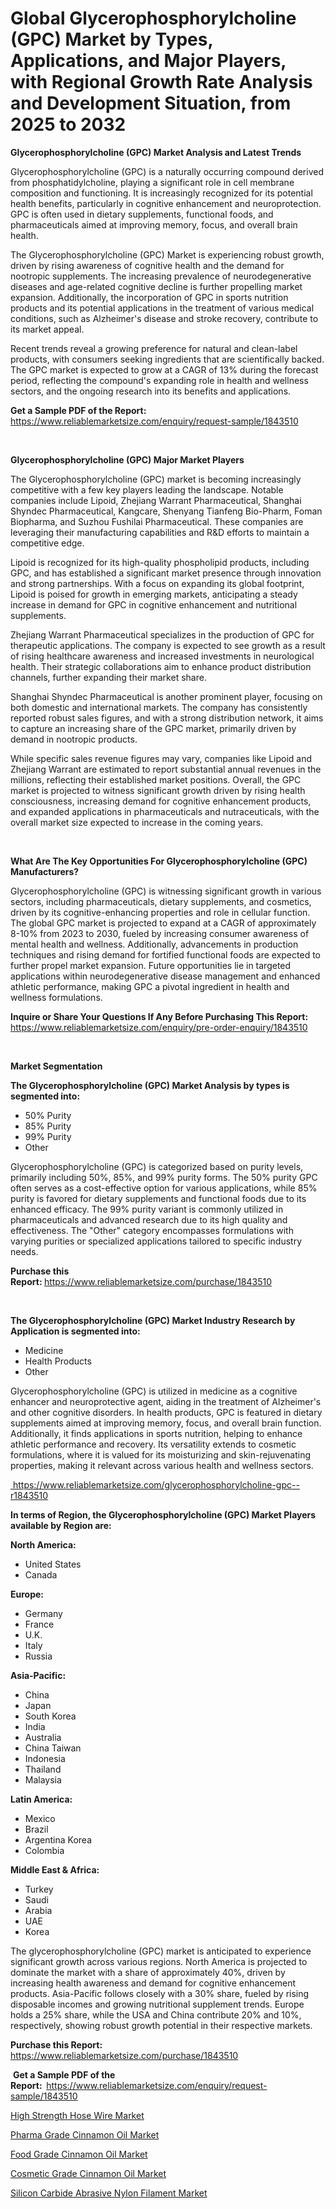 <p><h1>Global Glycerophosphorylcholine (GPC) Market by Types, Applications, and Major Players, with Regional Growth Rate Analysis and Development Situation, from 2025 to 2032</h1></p><p><strong>Glycerophosphorylcholine (GPC) Market Analysis and Latest Trends</strong></p>
<p><p>Glycerophosphorylcholine (GPC) is a naturally occurring compound derived from phosphatidylcholine, playing a significant role in cell membrane composition and functioning. It is increasingly recognized for its potential health benefits, particularly in cognitive enhancement and neuroprotection. GPC is often used in dietary supplements, functional foods, and pharmaceuticals aimed at improving memory, focus, and overall brain health. </p><p>The Glycerophosphorylcholine (GPC) Market is experiencing robust growth, driven by rising awareness of cognitive health and the demand for nootropic supplements. The increasing prevalence of neurodegenerative diseases and age-related cognitive decline is further propelling market expansion. Additionally, the incorporation of GPC in sports nutrition products and its potential applications in the treatment of various medical conditions, such as Alzheimer's disease and stroke recovery, contribute to its market appeal.</p><p>Recent trends reveal a growing preference for natural and clean-label products, with consumers seeking ingredients that are scientifically backed. The GPC market is expected to grow at a CAGR of 13% during the forecast period, reflecting the compound's expanding role in health and wellness sectors, and the ongoing research into its benefits and applications.</p></p>
<p><strong>Get a Sample PDF of the Report:&nbsp;</strong> <a href="https://www.reliablemarketsize.com/enquiry/request-sample/1843510?utm_campaign=1898&utm_medium=2&utm_source=Github&utm_content=ia&utm_term=03042025&utm_id=glycerophosphorylcholine-gpc">https://www.reliablemarketsize.com/enquiry/request-sample/1843510</a></p>
<p>&nbsp;</p>
<p><strong>Glycerophosphorylcholine (GPC) Major Market Players</strong></p>
<p><p>The Glycerophosphorylcholine (GPC) market is becoming increasingly competitive with a few key players leading the landscape. Notable companies include Lipoid, Zhejiang Warrant Pharmaceutical, Shanghai Shyndec Pharmaceutical, Kangcare, Shenyang Tianfeng Bio-Pharm, Foman Biopharma, and Suzhou Fushilai Pharmaceutical. These companies are leveraging their manufacturing capabilities and R&D efforts to maintain a competitive edge.</p><p>Lipoid is recognized for its high-quality phospholipid products, including GPC, and has established a significant market presence through innovation and strong partnerships. With a focus on expanding its global footprint, Lipoid is poised for growth in emerging markets, anticipating a steady increase in demand for GPC in cognitive enhancement and nutritional supplements.</p><p>Zhejiang Warrant Pharmaceutical specializes in the production of GPC for therapeutic applications. The company is expected to see growth as a result of rising healthcare awareness and increased investments in neurological health. Their strategic collaborations aim to enhance product distribution channels, further expanding their market share.</p><p>Shanghai Shyndec Pharmaceutical is another prominent player, focusing on both domestic and international markets. The company has consistently reported robust sales figures, and with a strong distribution network, it aims to capture an increasing share of the GPC market, primarily driven by demand in nootropic products.</p><p>While specific sales revenue figures may vary, companies like Lipoid and Zhejiang Warrant are estimated to report substantial annual revenues in the millions, reflecting their established market positions. Overall, the GPC market is projected to witness significant growth driven by rising health consciousness, increasing demand for cognitive enhancement products, and expanded applications in pharmaceuticals and nutraceuticals, with the overall market size expected to increase in the coming years.</p></p>
<p>&nbsp;</p>
<p><strong>What Are The Key Opportunities For Glycerophosphorylcholine (GPC) Manufacturers?</strong></p>
<p><p>Glycerophosphorylcholine (GPC) is witnessing significant growth in various sectors, including pharmaceuticals, dietary supplements, and cosmetics, driven by its cognitive-enhancing properties and role in cellular function. The global GPC market is projected to expand at a CAGR of approximately 8-10% from 2023 to 2030, fueled by increasing consumer awareness of mental health and wellness. Additionally, advancements in production techniques and rising demand for fortified functional foods are expected to further propel market expansion. Future opportunities lie in targeted applications within neurodegenerative disease management and enhanced athletic performance, making GPC a pivotal ingredient in health and wellness formulations.</p></p>
<p><strong>Inquire or Share Your Questions If Any Before Purchasing This Report:</strong> <a href="https://www.reliablemarketsize.com/enquiry/pre-order-enquiry/1843510?utm_campaign=1898&utm_medium=2&utm_source=Github&utm_content=ia&utm_term=03042025&utm_id=glycerophosphorylcholine-gpc">https://www.reliablemarketsize.com/enquiry/pre-order-enquiry/1843510</a></p>
<p>&nbsp;</p>
<p><strong>Market Segmentation</strong></p>
<p><strong>The Glycerophosphorylcholine (GPC) Market Analysis by types is segmented into:</strong></p>
<p><ul><li>50% Purity</li><li>85% Purity</li><li>99% Purity</li><li>Other</li></ul></p>
<p><p>Glycerophosphorylcholine (GPC) is categorized based on purity levels, primarily including 50%, 85%, and 99% purity forms. The 50% purity GPC often serves as a cost-effective option for various applications, while 85% purity is favored for dietary supplements and functional foods due to its enhanced efficacy. The 99% purity variant is commonly utilized in pharmaceuticals and advanced research due to its high quality and effectiveness. The "Other" category encompasses formulations with varying purities or specialized applications tailored to specific industry needs.</p></p>
<p><strong>Purchase this Report:&nbsp;</strong><a href="https://www.reliablemarketsize.com/purchase/1843510?utm_campaign=1898&utm_medium=2&utm_source=Github&utm_content=ia&utm_term=03042025&utm_id=glycerophosphorylcholine-gpc">https://www.reliablemarketsize.com/purchase/1843510</a></p>
<p>&nbsp;</p>
<p><strong>The Glycerophosphorylcholine (GPC) Market Industry Research by Application is segmented into:</strong></p>
<p><ul><li>Medicine</li><li>Health Products</li><li>Other</li></ul></p>
<p><p>Glycerophosphorylcholine (GPC) is utilized in medicine as a cognitive enhancer and neuroprotective agent, aiding in the treatment of Alzheimer's and other cognitive disorders. In health products, GPC is featured in dietary supplements aimed at improving memory, focus, and overall brain function. Additionally, it finds applications in sports nutrition, helping to enhance athletic performance and recovery. Its versatility extends to cosmetic formulations, where it is valued for its moisturizing and skin-rejuvenating properties, making it relevant across various health and wellness sectors.</p></p>
<p><a href="https://www.reliablemarketsize.com/glycerophosphorylcholine-gpc--r1843510?utm_campaign=1898&utm_medium=2&utm_source=Github&utm_content=ia&utm_term=03042025&utm_id=glycerophosphorylcholine-gpc">&nbsp;https://www.reliablemarketsize.com/glycerophosphorylcholine-gpc--r1843510</a></p>
<p><strong>In terms of Region, the Glycerophosphorylcholine (GPC) Market Players available by Region are:</strong></p>
<p>
    <p> <strong> North America: </strong>
        <ul>
            <li>United States</li>
            <li>Canada</li>
        </ul>
        </p> 
    <p> <strong> Europe: </strong>
        <ul>
            <li>Germany</li>
            <li>France</li>
            <li>U.K.</li>
            <li>Italy</li>
            <li>Russia</li>
        </ul>
        </p> 
    <p> <strong> Asia-Pacific: </strong>
        <ul>
            <li>China</li>
            <li>Japan</li>
            <li>South Korea</li>
            <li>India</li>
            <li>Australia</li>
            <li>China Taiwan</li>
            <li>Indonesia</li>
            <li>Thailand</li>
            <li>Malaysia</li>
        </ul>
        </p> 
    <p> <strong> Latin America: </strong>
        <ul>
            <li>Mexico</li>
            <li>Brazil</li>
            <li>Argentina Korea</li>
            <li>Colombia</li>
        </ul>
        </p> 
    <p> <strong> Middle East & Africa: </strong>
        <ul>
            <li>Turkey</li>
            <li>Saudi</li>
            <li>Arabia</li>
            <li>UAE</li>
            <li>Korea</li>
        </ul>
    </p>
    </p>
<p><p>The glycerophosphorylcholine (GPC) market is anticipated to experience significant growth across various regions. North America is projected to dominate the market with a share of approximately 40%, driven by increasing health awareness and demand for cognitive enhancement products. Asia-Pacific follows closely with a 30% share, fueled by rising disposable incomes and growing nutritional supplement trends. Europe holds a 25% share, while the USA and China contribute 20% and 10%, respectively, showing robust growth potential in their respective markets.</p></p>
<p><strong>Purchase this Report: </strong><a href="https://www.reliablemarketsize.com/purchase/1843510?utm_campaign=1898&utm_medium=2&utm_source=Github&utm_content=ia&utm_term=03042025&utm_id=glycerophosphorylcholine-gpc">https://www.reliablemarketsize.com/purchase/1843510</a></p>
<p>&nbsp;<strong>Get a Sample PDF of the Report:&nbsp;&nbsp;</strong><a href="https://www.reliablemarketsize.com/enquiry/request-sample/1843510?utm_campaign=1898&utm_medium=2&utm_source=Github&utm_content=ia&utm_term=03042025&utm_id=glycerophosphorylcholine-gpc">https://www.reliablemarketsize.com/enquiry/request-sample/1843510</a></p>
<p><strong></strong></p>
<p><p><a href="https://github.com/amourdeeks8j/Market-Research-Report-List-1/blob/main/high-strength-hose-wire-market.md?utm_campaign=1898&utm_medium=2&utm_source=Github&utm_content=ia&utm_term=03042025&utm_id=glycerophosphorylcholine-gpc">High Strength Hose Wire Market</a></p><p><a href="https://github.com/bawksmaedamu/Market-Research-Report-List-1/blob/main/pharma-grade-cinnamon-oil-market.md?utm_campaign=1898&utm_medium=2&utm_source=Github&utm_content=ia&utm_term=03042025&utm_id=glycerophosphorylcholine-gpc">Pharma Grade Cinnamon Oil Market</a></p><p><a href="https://github.com/agemakisel4b/Market-Research-Report-List-1/blob/main/food-grade-cinnamon-oil-market.md?utm_campaign=1898&utm_medium=2&utm_source=Github&utm_content=ia&utm_term=03042025&utm_id=glycerophosphorylcholine-gpc">Food Grade Cinnamon Oil Market</a></p><p><a href="https://github.com/marfosamiko7/Market-Research-Report-List-1/blob/main/cosmetic-grade-cinnamon-oil-market.md?utm_campaign=1898&utm_medium=2&utm_source=Github&utm_content=ia&utm_term=03042025&utm_id=glycerophosphorylcholine-gpc">Cosmetic Grade Cinnamon Oil Market</a></p><p><a href="https://github.com/gierlravasty/Market-Research-Report-List-1/blob/main/silicon-carbide-abrasive-nylon-filament-market.md?utm_campaign=1898&utm_medium=2&utm_source=Github&utm_content=ia&utm_term=03042025&utm_id=glycerophosphorylcholine-gpc">Silicon Carbide Abrasive Nylon Filament Market</a></p></p>